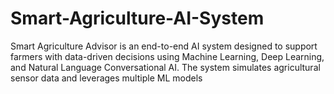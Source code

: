 # Smart-Agriculture-AI-System
Smart Agriculture Advisor is an end-to-end AI system designed to support farmers with data-driven decisions using Machine Learning, Deep Learning, and Natural Language Conversational AI. The system simulates agricultural sensor data and leverages multiple ML models
